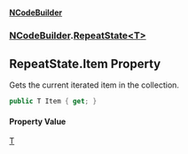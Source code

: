 #### [NCodeBuilder](index.md 'index')
### [NCodeBuilder](NCodeBuilder.md 'NCodeBuilder').[RepeatState&lt;T&gt;](NCodeBuilder.RepeatState_T_.md 'NCodeBuilder.RepeatState<T>')

## RepeatState<T>.Item Property

Gets the current iterated item in the collection.

```csharp
public T Item { get; }
```

#### Property Value
[T](NCodeBuilder.RepeatState_T_.md#NCodeBuilder.RepeatState_T_.T 'NCodeBuilder.RepeatState<T>.T')